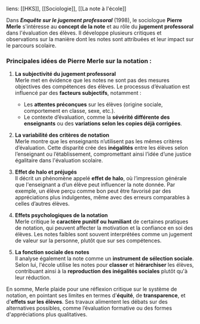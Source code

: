liens: [[HKS]], [[Sociologie]], [[La note à l'école]]

Dans **_Enquête sur le jugement professoral_** (1998), le sociologue **Pierre Merle** s'intéresse au **concept de la note** et au rôle du **jugement professoral** dans l'évaluation des élèves. Il développe plusieurs critiques et observations sur la manière dont les notes sont attribuées et leur impact sur le parcours scolaire.

### Principales idées de Pierre Merle sur la notation :

1. **La subjectivité du jugement professoral**  
    Merle met en évidence que les notes ne sont pas des mesures objectives des compétences des élèves. Le processus d’évaluation est influencé par des **facteurs subjectifs**, notamment :
    
    - Les **attentes préconçues** sur les élèves (origine sociale, comportement en classe, sexe, etc.).
    - Le contexte d’évaluation, comme la **sévérité différente des enseignants** ou des **variations selon les copies déjà corrigées**.
2. **La variabilité des critères de notation**  
    Merle montre que les enseignants n’utilisent pas les mêmes critères d’évaluation. Cette disparité crée des **inégalités** entre les élèves selon l’enseignant ou l’établissement, compromettant ainsi l’idée d’une justice égalitaire dans l'évaluation scolaire.
    
3. **Effet de halo et préjugés**  
    Il décrit un phénomène appelé **effet de halo**, où l’impression générale que l'enseignant a d’un élève peut influencer la note donnée. Par exemple, un élève perçu comme bon peut être favorisé par des appréciations plus indulgentes, même avec des erreurs comparables à celles d’autres élèves.
    
4. **Effets psychologiques de la notation**  
    Merle critique le **caractère punitif ou humiliant** de certaines pratiques de notation, qui peuvent affecter la motivation et la confiance en soi des élèves. Les notes faibles sont souvent interprétées comme un jugement de valeur sur la personne, plutôt que sur ses compétences.
    
5. **La fonction sociale des notes**  
    Il analyse également la note comme un **instrument de sélection sociale**. Selon lui, l'école utilise les notes pour **classer** et **hiérarchiser** les élèves, contribuant ainsi à la **reproduction des inégalités sociales** plutôt qu'à leur réduction.
    

En somme, Merle plaide pour une réflexion critique sur le système de notation, en pointant ses limites en termes d'**équité**, de **transparence**, et d'**effets sur les élèves**. Ses travaux alimentent les débats sur des alternatives possibles, comme l’évaluation formative ou des formes d'appréciations plus qualitatives.